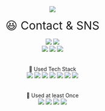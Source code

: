 
<div align=center>
  <img src="https://capsule-render.vercel.app/api?type=Waving&height=200&color=auto&section=header&text=Welcome&fontAlignY=40&fontSize=70&desc=Jipsa's%20Git%20Page&descAlign=80" />
</div>
<br/>
<div align=center>
  <div style='font-size:30px';>😆 Contact & SNS</div>

<br/>
  <img src="https://img.shields.io/badge/pdi9450@gmail.com-EA4335?style=for-the-badge&logo=gmail&logoColor=black">
  <img src="https://img.shields.io/badge/pdi9450-FFCD00?style=for-the-badge&logo=kakaotalk&logoColor=black">
</div>
<div align=center>
  <a href="https://velog.io/@pdi9450" target="_blank"><img src="https://img.shields.io/badge/velog-20C997?style=flat-square&logo=Velog&logoColor=white"/></a>
  <a href="https://www.instagram.com/park.di" target="_blank"><img src="https://img.shields.io/badge/instagram-E4405F?style=flat-square&logo=instagram&logoColor=white"/></a>
  <a href="https://www.youtube.com/@jipsa" target="_blank"><img src="https://img.shields.io/badge/youtube-FF0000?style=flat-square&logo=youtube&logoColor=white"/></a>
</div>
<br/><br/>

<div align=center>
🍖 Used Tech Stack
<br/>
  <img src="https://img.shields.io/badge/java-4479A1?style=for-the-badge&logo=java&logoColor=black">
  <img src="https://img.shields.io/badge/spring-6DB33F?style=for-the-badge&logo=spring&logoColor=black">
  <img src="https://img.shields.io/badge/oracle-F80000?style=for-the-badge&logo=oracle&logoColor=black">
  <img src="https://img.shields.io/badge/tomcat-F8DC75?style=for-the-badge&logo=apachetomcat&logoColor=black">
  <img src="https://img.shields.io/badge/maven-C71A36?style=for-the-badge&logo=apachemaven&logoColor=black">
  <img src="https://img.shields.io/badge/JS-F7DF1E?style=for-the-badge&logo=javascript&logoColor=black">
  <img src="https://img.shields.io/badge/html-E34F26?style=for-the-badge&logo=html5&logoColor=black">
</div>
<br/><br/>

<div align=center>
🦴 Used at least Once
<br/>
  <img src="https://img.shields.io/badge/springboot-6DB33F?style=for-the-badge&logo=springboot&logoColor=black">
  <img src="https://img.shields.io/badge/mysql-4479A1?style=for-the-badge&logo=mysql&logoColor=black">
  <img src="https://img.shields.io/badge/gradle-02303A?style=for-the-badge&logo=gradle&logoColor=black">
  <img src="https://img.shields.io/badge/css-1572B6?style=for-the-badge&logo=css3&logoColor=black">
</div>
<br/><br/>




<!--
<img src="https://img.shields.io/badge/문자-색코드?style=for-the-badge&logo=이미지 이름&logoColor=black">
아이콘, 컬러 뱃지 : https://simpleicons.org/

**10kor/10kor** is a ✨ _special_ ✨ repository because its `README.md` (this file) appears on your GitHub profile.

Here are some ideas to get you started:

- 🔭 I’m currently working on ...
- 🌱 I’m currently learning ...
- 👯 I’m looking to collaborate on ...
- 🤔 I’m looking for help with ...
- 💬 Ask me about ...
- 📫 How to reach me: ...
- 😄 Pronouns: ...
- ⚡ Fun fact: ...
-->
